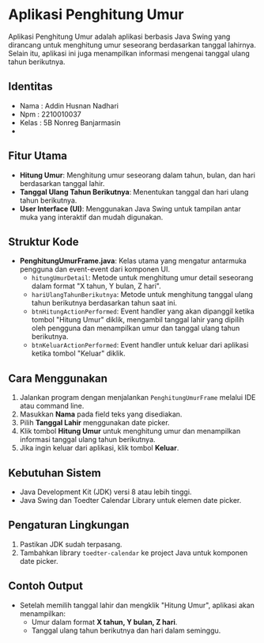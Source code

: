
# Aplikasi Penghitung Umur

Aplikasi Penghitung Umur adalah aplikasi berbasis Java Swing yang dirancang untuk menghitung umur seseorang berdasarkan tanggal lahirnya. Selain itu, aplikasi ini juga menampilkan informasi mengenai tanggal ulang tahun berikutnya.

## Identitas
- Nama : Addin Husnan Nadhari
- Npm : 2210010037
- Kelas : 5B Nonreg Banjarmasin
- 
## Fitur Utama

- **Hitung Umur**: Menghitung umur seseorang dalam tahun, bulan, dan hari berdasarkan tanggal lahir.
- **Tanggal Ulang Tahun Berikutnya**: Menentukan tanggal dan hari ulang tahun berikutnya.
- **User Interface (UI)**: Menggunakan Java Swing untuk tampilan antar muka yang interaktif dan mudah digunakan.

## Struktur Kode

- **PenghitungUmurFrame.java**: Kelas utama yang mengatur antarmuka pengguna dan event-event dari komponen UI.
  - `hitungUmurDetail`: Metode untuk menghitung umur detail seseorang dalam format "X tahun, Y bulan, Z hari".
  - `hariUlangTahunBerikutnya`: Metode untuk menghitung tanggal ulang tahun berikutnya berdasarkan tahun saat ini.
  - `btnHitungActionPerformed`: Event handler yang akan dipanggil ketika tombol "Hitung Umur" diklik, mengambil tanggal lahir yang dipilih oleh pengguna dan menampilkan umur dan tanggal ulang tahun berikutnya.
  - `btnKeluarActionPerformed`: Event handler untuk keluar dari aplikasi ketika tombol "Keluar" diklik.

## Cara Menggunakan

1. Jalankan program dengan menjalankan `PenghitungUmurFrame` melalui IDE atau command line.
2. Masukkan **Nama** pada field teks yang disediakan.
3. Pilih **Tanggal Lahir** menggunakan date picker.
4. Klik tombol **Hitung Umur** untuk menghitung umur dan menampilkan informasi tanggal ulang tahun berikutnya.
5. Jika ingin keluar dari aplikasi, klik tombol **Keluar**.

## Kebutuhan Sistem

- Java Development Kit (JDK) versi 8 atau lebih tinggi.
- Java Swing dan Toedter Calendar Library untuk elemen date picker.

## Pengaturan Lingkungan

1. Pastikan JDK sudah terpasang.
2. Tambahkan library `toedter-calendar` ke project Java untuk komponen date picker.

## Contoh Output

- Setelah memilih tanggal lahir dan mengklik "Hitung Umur", aplikasi akan menampilkan:
  - Umur dalam format **X tahun, Y bulan, Z hari**.
  - Tanggal ulang tahun berikutnya dan hari dalam seminggu.
